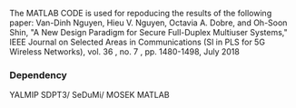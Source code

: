 The MATLAB CODE is used for repoducing the results of the following paper: 
Van-Dinh Nguyen, Hieu V. Nguyen, Octavia A. Dobre, and Oh-Soon Shin, "A New Design Paradigm for Secure Full-Duplex Multiuser Systems," IEEE Journal on Selected Areas in Communications (SI in PLS for 5G Wireless Networks), vol. 36 , no. 7 , pp. 1480-1498, July 2018

### Dependency
YALMIP
SDPT3/ SeDuMi/ MOSEK
MATLAB
